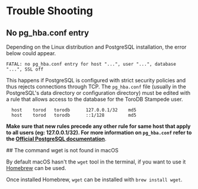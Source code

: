 <h1>Trouble Shooting</h1>

## No pg_hba.conf entry

Depending on the Linux distribution and PostgreSQL installation, the error below could appear.

```
FATAL: no pg_hba.conf entry for host "...", user "...", database "...", SSL off
```

This happens if PostgreSQL is configured with strict security policies and thus rejects connections through TCP. The `pg_hba.conf` file (usually in the PostgreSQL's data directory or configuration directory) must be edited with a rule that allows access to the database for the ToroDB Stampede user.

```
  host    torod   torodb      127.0.0.1/32    md5
  host    torod   torodb      ::1/128         md5
```

__Make sure that new rules precede any other rule for same host that apply to all users (eg: 127.0.0.1/32). For more information on `pg_hba.conf` refer to the [Official PostgreSQL documentation](https://www.postgresql.org/docs/current/static/auth-pg-hba-conf.html)__.

## The command wget is not found in macOS

By default macOS hasn't the `wget` tool in the terminal, if you want to use it [Homebrew](http://brew.sh) can be used.

Once installed Homebrew, `wget` can be installed with `brew install wget`.
